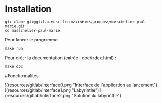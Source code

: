 # Installation

```
git clone git@gitlab.enst.fr:2021INF103/groupe2/masschelier-paul-marie.git
cd masschelier-paul-marie
```
Pour lancer le programme
```
make run
```
Pour créer la documentation (entrée : doc/index.html) :
```
make doc
```

#Fonctionnalités


!(resources/gitlab/interface0.png "Interface de l'application au lancement")
!(resources/gitlab/interface1.png "Labyrinthe")
!(resources/gitlab/interface2.png "Solution du labyrinthe")
